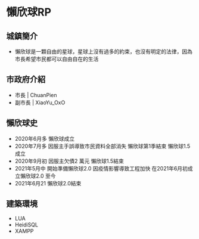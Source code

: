 # 懶欣球RP
 
## 城鎮簡介
  + 懶欣球是一顆自由的星球，星球上沒有過多的約束，也沒有明定的法律，因為市長希望市民都可以自由自在的生活

## 市政府介紹
  + 市長 | ChuanPien
  + 副市長 | XiaoYu_OxO

## 懶欣球史 
  + 2020年6月多 懶欣球成立
  + 2020年7月多 因服主手誤導致市民資料全部消失 懶欣球第1季結束 懶欣球1.5成立
  + 2020年9月初 因服主欠債2 萬元 懶欣球1.5結束
  + 2021年5月中 開始準備懶欣球2.0 因疫情影響導致工程加快 在2021年6月初成立懶欣球2.0 至今
  + 2021年6月21 懶欣球2.0結束

## 建築環境
  + LUA
  + HeidiSQL
  + XAMPP
